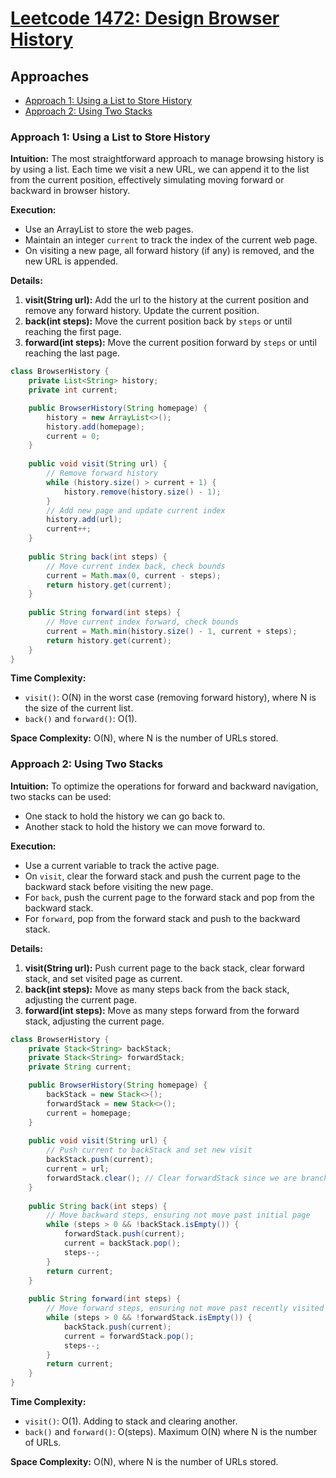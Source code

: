 # [Leetcode 1472: Design Browser History](https://leetcode.com/problems/design-browser-history/)

## Approaches
- [Approach 1: Using a List to Store History](#approach-1-using-a-list-to-store-history)
- [Approach 2: Using Two Stacks](#approach-2-using-two-stacks)

### Approach 1: Using a List to Store History

**Intuition:**
The most straightforward approach to manage browsing history is by using a list. Each time we visit a new URL, we can append it to the list from the current position, effectively simulating moving forward or backward in browser history.

**Execution:**
- Use an ArrayList to store the web pages.
- Maintain an integer `current` to track the index of the current web page.
- On visiting a new page, all forward history (if any) is removed, and the new URL is appended.

**Details:**
1. **visit(String url):** Add the url to the history at the current position and remove any forward history. Update the current position.
2. **back(int steps):** Move the current position back by `steps` or until reaching the first page.
3. **forward(int steps):** Move the current position forward by `steps` or until reaching the last page.

```java
class BrowserHistory {
    private List<String> history;
    private int current;

    public BrowserHistory(String homepage) {
        history = new ArrayList<>();
        history.add(homepage);
        current = 0;
    }
    
    public void visit(String url) {
        // Remove forward history
        while (history.size() > current + 1) {
            history.remove(history.size() - 1);
        }
        // Add new page and update current index
        history.add(url);
        current++;
    }
    
    public String back(int steps) {
        // Move current index back, check bounds
        current = Math.max(0, current - steps);
        return history.get(current);
    }
    
    public String forward(int steps) {
        // Move current index forward, check bounds
        current = Math.min(history.size() - 1, current + steps);
        return history.get(current);
    }
}
```

**Time Complexity:** 
- `visit()`: O(N) in the worst case (removing forward history), where N is the size of the current list.
- `back()` and `forward()`: O(1).

**Space Complexity:** O(N), where N is the number of URLs stored.

### Approach 2: Using Two Stacks

**Intuition:**
To optimize the operations for forward and backward navigation, two stacks can be used:
- One stack to hold the history we can go back to.
- Another stack to hold the history we can move forward to.

**Execution:**
- Use a current variable to track the active page.
- On `visit`, clear the forward stack and push the current page to the backward stack before visiting the new page.
- For `back`, push the current page to the forward stack and pop from the backward stack.
- For `forward`, pop from the forward stack and push to the backward stack.

**Details:**
1. **visit(String url):** Push current page to the back stack, clear forward stack, and set visited page as current.
2. **back(int steps):** Move as many steps back from the back stack, adjusting the current page.
3. **forward(int steps):** Move as many steps forward from the forward stack, adjusting the current page.

```java
class BrowserHistory {
    private Stack<String> backStack;
    private Stack<String> forwardStack;
    private String current;

    public BrowserHistory(String homepage) {
        backStack = new Stack<>();
        forwardStack = new Stack<>();
        current = homepage;
    }
    
    public void visit(String url) {
        // Push current to backStack and set new visit
        backStack.push(current);
        current = url;
        forwardStack.clear(); // Clear forwardStack since we are branching a new path
    }
    
    public String back(int steps) {
        // Move backward steps, ensuring not move past initial page
        while (steps > 0 && !backStack.isEmpty()) {
            forwardStack.push(current);
            current = backStack.pop();
            steps--;
        }
        return current;
    }
    
    public String forward(int steps) {
        // Move forward steps, ensuring not move past recently visited page
        while (steps > 0 && !forwardStack.isEmpty()) {
            backStack.push(current);
            current = forwardStack.pop();
            steps--;
        }
        return current;
    }
}
```

**Time Complexity:** 
- `visit()`: O(1). Adding to stack and clearing another.
- `back()` and `forward()`: O(steps). Maximum O(N) where N is the number of URLs.

**Space Complexity:** O(N), where N is the number of URLs stored.

